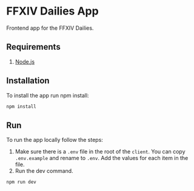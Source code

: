# FFXIV Dailies App

Frontend app for the FFXIV Dailies.

## Requirements

1. [Node.js](https://nodejs.org/en)

## Installation

To install the app run npm install:
```zsh
npm install
```

## Run

To run the app locally follow the steps:

1. Make sure there is a `.env` file in the root of the `client`. You can copy `.env.example`  and rename to `.env`. Add the values for each item in the file.
2. Run the dev command.
  ```zsh
  npm run dev
  ```